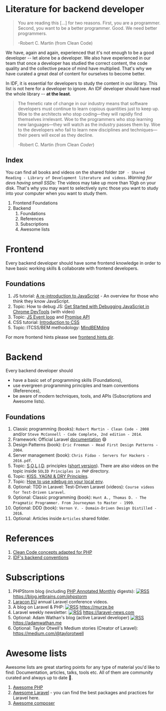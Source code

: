 # Literature for backend developer

> You are reading this [...] for two reasons. First, you are a programmer. Second, you want to be a better programmer. Good. We need better programmers.
> 
> -Robert C. Martin (from Clean Code)

We have, again and again, experienced that it's not enough to be a good developer -- let alone be a developer. We also have
experienced in our team that once a developer has studied the correct content, the code quality and the collective peace of mind
have multiplied. That's why we have curated a great deal of content for ourselves to become better.

In IDF, it is essential for developers to study the content in our library. This list is not here for a developer to ignore.
An IDF developer should have read the whole library -- **at the least**.

> The frenetic rate of change in our industry means that software developers must continue to learn copious quantities just to keep up.
Woe to the architects who stop coding—they will rapidly find themselves irrelevant. Woe to the programmers who stop learning new
languages—they will watch as the industry passes them by. Woe to the developers who fail to learn new disciplines and techniques—their
peers will excel as they decline.
> 
> -Robert C. Martin (from Clean *Coder*)

## Index

You can find all books and videos on the shared folder `IDF - Shared Reading - Library of Development literature and videos`.
_Warning for devs having small SSDs:_ The videos may take up more than 10gb on your disk. That's why
you may want to selectively sync those you want to study into your computer when you want to study them.

1. Frontend Foundations
1. Backend
    1. Foundations
    1. References
    1. Subscriptions
    1. Awesome lists

# Frontend

Every backend developer should have some frontend knowledge in order to have basic working skills & collaborate with frontend developers.

## Foundations

1.  JS tutorial:
    [A re-introduction to JavaScript](https://developer.mozilla.org/en-US/docs/Web/JavaScript/A_re-introduction_to_JavaScript) -
    An overview for those who think they know JavaScript.
1.  Topic: How to debug JS: [Get Started with Debugging JavaScript in Chrome DevTools](https://goo.gl/NZxQdD) (with
    video)
1.  Topic:
    [JS Event loop](https://medium.com/@gaurav.pandvia/understanding-javascript-function-executions-tasks-event-loop-call-stack-more-part-1-5683dea1f5ec)
    and [Promise API](https://developers.google.com/web/ilt/pwa/working-with-promises)
1.  CSS tutorial: [Introduction to CSS](https://developer.mozilla.org/en-US/docs/Learn/CSS/Introduction_to_CSS)
1.  Topic: ITCSS/BEM methodology:
    [MindBEMding](https://csswizardry.com/2013/01/mindbemding-getting-your-head-round-bem-syntax/)

For more frontend hints please see [frontend hints dir](/docs/code/frontend/hints).

# Backend

Every backend developer should
- have a basic set of programming skills (Foundations),
- use evergreen programming principles and team conventions (References),
- be aware of modern techniques, tools, and APIs (Subscriptions and Awesome lists).

## Foundations

1.  Classic programming (books): `Robert Martin - Clean Code - 2008` and/or
    `Steve McConnell - Code Complete, 2nd edition - 2014`.
1.  Framework: Official Laravel [documentation](https://laravel.com/docs/) :smile:
1.  Design Patterns (book): `Eric Freeman - Head First Design Patterns - 2004`.
1.  Server management (book): `Chris Fidao - Servers for Hackers - 2016.pdf`.
1.  Topic:
    [S](https://code.tutsplus.com/tutorials/solid-part-1-the-single-responsibility-principle--net-36074).[O](https://code.tutsplus.com/tutorials/solid-part-2-the-openclosed-principle--net-36600).[L](https://code.tutsplus.com/tutorials/solid-part-3-liskov-substitution-interface-segregation-principles--net-36710).[I](https://code.tutsplus.com/tutorials/solid-part-4-the-dependency-inversion-principle--net-36872).[D](https://code.tutsplus.com/tutorials/solid-part-4-the-dependency-inversion-principle--net-36872).
    principles ([short version](http://jokiruiz.com/software/solid-principles-php/)). There are also videos on the topic inside `SOLID Principles in PHP` directory.
1.  Topic:
    [KISS, YAGNI & DRY Principles](https://code.tutsplus.com/tutorials/3-key-software-principles-you-must-understand--net-25161).
1.  Topic: [How to use xdebug on your local env](https://deliciousbrains.com/xdebug-advanced-php-debugging/).
1.  Optional: TDD in Laravel: Test-Driven Laravel (videos): `Course videos for Test-Driven Laravel`.
1.  Optional: Classic programming (book):
    `Hunt A., Thomas D. - The Pragmatic Programmer. From Journeyman to Master - 1999`.
1.  Optional: DDD (book): `Vernon V. - Domain-Driven Design Distilled - 2016`.
1.  Optional: Articles inside `Articles` shared folder.

# References

1.  [Clean Code concepts adapted for PHP](clean-code-php.md)
1.  [IDF's backend conventions](https://github.com/InteractionDesignFoundation/IDF-web/blob/develop/docs/code/backend/conventions.md)

# Subscriptions

1.  PHPStorm blog (including [PHP Annotated Monthly](https://blog.jetbrains.com/phpstorm/category/php-annotated-monthly/)
    digests):
    [![RSS](http://www.maldonadonoticias.com/beta/images/headers/rss-icon.gif)](https://blog.jetbrains.com/phpstorm/feed/)
    https://blog.jetbrains.com/phpstorm
1.  [Laracon EU](https://www.youtube.com/channel/UCb9XEo_1SDNR8Ucpbktrg5A) annual Laravel conference videos.
1.  A blog on Laravel & PHP:
    [![RSS](http://www.maldonadonoticias.com/beta/images/headers/rss-icon.gif)](https://murze.be/feed) https://murze.be
1.  Laravel weekly newsletter:
    [![RSS](http://www.maldonadonoticias.com/beta/images/headers/rss-icon.gif)](https://feed.laravel-news.com/)
    https://laravel-news.com
1.  Optional: Adam Wathan's blog (active Laravel developer)
    [![RSS](http://www.maldonadonoticias.com/beta/images/headers/rss-icon.gif)](https://adamwathan.me/rss)
    https://adamwathan.me
1.  Optional: Taylor Otwell's Medium stories (Creator of Laravel): https://medium.com/@taylorotwell

# Awesome lists

Awesome lists are great starting points for any type of material you'd like to find: Documentation, articles, talks,
tools etc. All of them are community curated and always up to date 🌲.

1.  [Awesome PHP](https://github.com/ziadoz/awesome-php)
1.  [Awesome Laravel](https://github.com/chiraggude/awesome-laravel) - you can find the best packages and practices for
    Laravel here.
1.  [Awesome composer](https://github.com/jakoch/awesome-composer)
